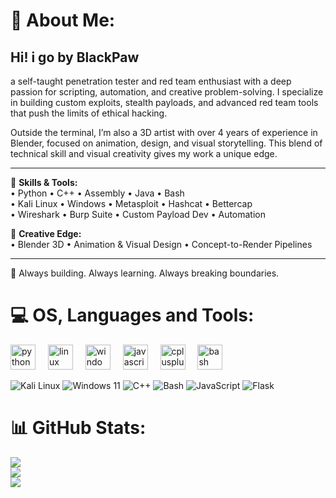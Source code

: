 # 💫 About Me:

## Hi! i go by BlackPaw

 a self-taught penetration tester and red team enthusiast with a deep passion for scripting, automation, and creative problem-solving. I specialize in building custom exploits, stealth payloads, and advanced red team tools that push the limits of ethical hacking.

Outside the terminal, I’m also a 3D artist with over 4 years of experience in Blender, focused on animation, design, and visual storytelling. This blend of technical skill and visual creativity gives my work a unique edge.

---

🧠 **Skills & Tools:**   
• Python • C++ • Assembly • Java • Bash  
• Kali Linux • Windows • Metasploit • Hashcat • Bettercap  
• Wireshark • Burp Suite • Custom Payload Dev • Automation


🧰 **Creative Edge:**  
• Blender 3D • Animation & Visual Design • Concept-to-Render Pipelines

---

🚀 Always building. Always learning. Always breaking boundaries.


# 💻 OS, Languages and Tools:
<div align="left">
   <img src="https://cdn.jsdelivr.net/gh/devicons/devicon/icons/python/python-original.svg" height="40" alt="python logo"  />
  <img width="12" />
  <img src="https://cdn.jsdelivr.net/gh/devicons/devicon/icons/linux/linux-original.svg" height="40" alt="linux logo"  />
  <img width="12" />
  <img src="https://cdn.jsdelivr.net/gh/devicons/devicon/icons/windows8/windows8-original.svg" height="40" alt="windows8 logo"  />
  <img width="12" />
   <img src="https://cdn.jsdelivr.net/gh/devicons/devicon/icons/javascript/javascript-original.svg" height="40" alt="javascript logo"  />
  <img width="12" />
  <img src="https://cdn.jsdelivr.net/gh/devicons/devicon/icons/cplusplus/cplusplus-original.svg" height="40" alt="cplusplus logo"  />
  <img width="12" />
  <img src="https://cdn.jsdelivr.net/gh/devicons/devicon/icons/bash/bash-original.svg" height="40" alt="bash logo"  />
  <img width="12" />
</div>

![Kali Linux](https://img.shields.io/badge/Kali_Linux-557C94?logo=kalilinux&logoColor=white&style=for-the-badge) ![Windows 11](https://img.shields.io/badge/Windows%2011-%230079d5.svg?style=for-the-badge&logo=Windows%2011&logoColor=white) ![C++](https://img.shields.io/badge/c++-%2300599C.svg?style=for-the-badge&logo=c%2B%2B&logoColor=white) ![Bash](https://img.shields.io/badge/Bash-4EAA25?logo=gnu-bash&logoColor=white&style=for-the-badge) ![JavaScript](https://img.shields.io/badge/JavaScript-F7DF1E?logo=javascript&logoColor=black&style=for-the-badge) ![Flask](https://img.shields.io/badge/flask-%23000.svg?style=flat&logo=flask&logoColor=white)



# 📊 GitHub Stats:
![](https://github-readme-stats.vercel.app/api?username=BlackPaw21&theme=gotham&hide_border=false&include_all_commits=false&count_private=false)<br/>
![](https://nirzak-streak-stats.vercel.app/?user=BlackPaw21&theme=gotham&hide_border=false)<br/>
![](https://github-readme-stats.vercel.app/api/top-langs/?username=BlackPaw21&theme=gotham&hide_border=false&include_all_commits=false&count_private=false&layout=compact&cache_seconds=86400)

